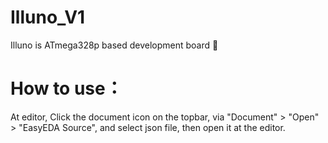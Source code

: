 # Illuno_V1
Illuno is ATmega328p based development board 🚀

# How to use：
At editor, Click the document icon on the topbar, via "Document" > "Open" > "EasyEDA Source", and select json file, then open it at the editor.
